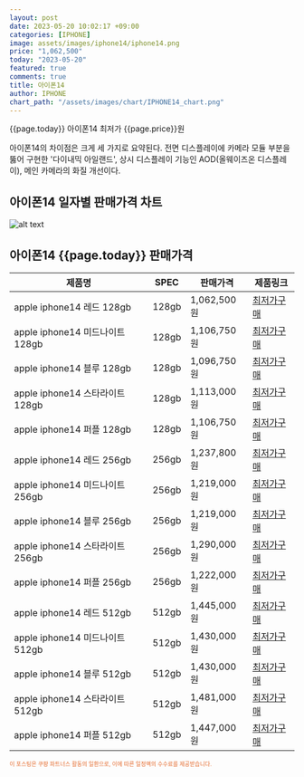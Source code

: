 ```yaml
---
layout: post
date: 2023-05-20 10:02:17 +09:00
categories: [IPHONE]
image: assets/images/iphone14/iphone14.png
price: "1,062,500"
today: "2023-05-20"
featured: true
comments: true
title: 아이폰14
author: IPHONE
chart_path: "/assets/images/chart/IPHONE14_chart.png"
---
```


{{page.today}} 아이폰14 최저가 {{page.price}}원

아이폰14의 차이점은 크게 세 가지로 요약된다. 전면 디스플레이에 카메라 모듈 부분을 뚫어 구현한 '다이내믹 아일랜드', 상시 디스플레이 기능인 AOD(올웨이즈온 디스플레이), 메인 카메라의 화질 개선이다.

## 아이폰14 일자별 판매가격 차트
![alt text]({{page.chart_path}} "아이폰14 판매가격 차트")

## 아이폰14 {{page.today}} 판매가격
<main>
<table id="rwd-table-large">
  <thead>
    <tr>
      <th>제품명</th>
      <th>SPEC</th>
      <th>판매가격</th>
      <th>제품링크</th>
    </tr>
  </thead>
  <tbody><tr>
        <td>apple iphone14 레드 128gb </td>
        <td>128gb</td>
        <td>1,062,500원</td>
        <td><a href='https://link.coupang.com/a/SOW27' target='_blank'>최저가구매</a></td>
        </tr><tr>
        <td>apple iphone14 미드나이트 128gb </td>
        <td>128gb</td>
        <td>1,106,750원</td>
        <td><a href='https://link.coupang.com/a/SOW5X' target='_blank'>최저가구매</a></td>
        </tr><tr>
        <td>apple iphone14 블루 128gb </td>
        <td>128gb</td>
        <td>1,096,750원</td>
        <td><a href='https://link.coupang.com/a/SOW70' target='_blank'>최저가구매</a></td>
        </tr><tr>
        <td>apple iphone14 스타라이트 128gb </td>
        <td>128gb</td>
        <td>1,113,000원</td>
        <td><a href='https://link.coupang.com/a/SOXat' target='_blank'>최저가구매</a></td>
        </tr><tr>
        <td>apple iphone14 퍼플 128gb </td>
        <td>128gb</td>
        <td>1,106,750원</td>
        <td><a href='https://link.coupang.com/a/SOXcx' target='_blank'>최저가구매</a></td>
        </tr><tr>
        <td>apple iphone14 레드 256gb </td>
        <td>256gb</td>
        <td>1,237,800원</td>
        <td><a href='https://link.coupang.com/a/SOXeB' target='_blank'>최저가구매</a></td>
        </tr><tr>
        <td>apple iphone14 미드나이트 256gb </td>
        <td>256gb</td>
        <td>1,219,000원</td>
        <td><a href='https://link.coupang.com/a/SOXgn' target='_blank'>최저가구매</a></td>
        </tr><tr>
        <td>apple iphone14 블루 256gb </td>
        <td>256gb</td>
        <td>1,219,000원</td>
        <td><a href='https://link.coupang.com/a/SOXif' target='_blank'>최저가구매</a></td>
        </tr><tr>
        <td>apple iphone14 스타라이트 256gb </td>
        <td>256gb</td>
        <td>1,290,000원</td>
        <td><a href='https://link.coupang.com/a/SOXlS' target='_blank'>최저가구매</a></td>
        </tr><tr>
        <td>apple iphone14 퍼플 256gb </td>
        <td>256gb</td>
        <td>1,222,000원</td>
        <td><a href='https://link.coupang.com/a/SOXnF' target='_blank'>최저가구매</a></td>
        </tr><tr>
        <td>apple iphone14 레드 512gb </td>
        <td>512gb</td>
        <td>1,445,000원</td>
        <td><a href='https://link.coupang.com/a/SOXpX' target='_blank'>최저가구매</a></td>
        </tr><tr>
        <td>apple iphone14 미드나이트 512gb </td>
        <td>512gb</td>
        <td>1,430,000원</td>
        <td><a href='https://link.coupang.com/a/SOXsg' target='_blank'>최저가구매</a></td>
        </tr><tr>
        <td>apple iphone14 블루 512gb </td>
        <td>512gb</td>
        <td>1,430,000원</td>
        <td><a href='https://link.coupang.com/a/SOXuT' target='_blank'>최저가구매</a></td>
        </tr><tr>
        <td>apple iphone14 스타라이트 512gb </td>
        <td>512gb</td>
        <td>1,481,000원</td>
        <td><a href='https://link.coupang.com/a/SOXw0' target='_blank'>최저가구매</a></td>
        </tr><tr>
        <td>apple iphone14 퍼플 512gb </td>
        <td>512gb</td>
        <td>1,447,000원</td>
        <td><a href='https://link.coupang.com/a/SOXyl' target='_blank'>최저가구매</a></td>
        </tr></tbody>
</table>
</main>
<div style="color:#e56a2c;font-size: 0.7em;" >
이 포스팅은 쿠팡 파트너스 활동의 일환으로, 이에 따른 일정액의 수수료를 제공받습니다.
</div>
